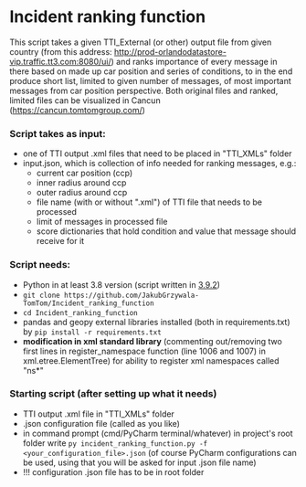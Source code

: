 # Incident ranking function #

This script takes a given TTI_External (or other) output file from given country (from this address: http://prod-orlandodatastore-vip.traffic.tt3.com:8080/ui/) and ranks importance of every message in there 
based on made up car position and series of conditions, to in the end produce short list, limited to given number of messages, of most important
messages from car position perspective.
Both original files and ranked, limited files can be visualized in Cancun (https://cancun.tomtomgroup.com/)

### Script takes as input: ###
* one of TTI output .xml files that need to be placed in "TTI_XMLs" folder
* input.json, which is collection of info needed for ranking messages, e.g.:
    * current car position (ccp)
    * inner radius around ccp
    * outer radius around ccp
    * file name (with or without ".xml") of TTI file that needs to be processed
    * limit of messages in processed file
    * score dictionaries that hold condition and value that message should receive for it
    
### Script needs: ###
* Python in at least 3.8 version (script written in [3.9.2](https://www.python.org/downloads/release/python-392/))
* `git clone https://github.com/JakubGrzywala-TomTom/Incident_ranking_function`
* `cd Incident_ranking_function`
* pandas and geopy external libraries installed (both in requirements.txt) by `pip install -r requirements.txt`
* **modification in xml standard library** (commenting out/removing two first lines in register_namespace function (line 1006 and 1007) in xml.etree.ElementTree) for ability to register xml namespaces called "ns*"

### Starting script (after setting up what it needs) ###
* TTI output .xml file in "TTI_XMLs" folder
* .json configuration file (called as you like)
* in command prompt (cmd/PyCharm terminal/whatever) in project's root folder write `py incident_ranking_function.py -f <your_configuration_file>.json`
(of course PyCharm configurations can be used, using that you will be asked for input .json file name)
* !!! configuration .json file has to be in root folder  
